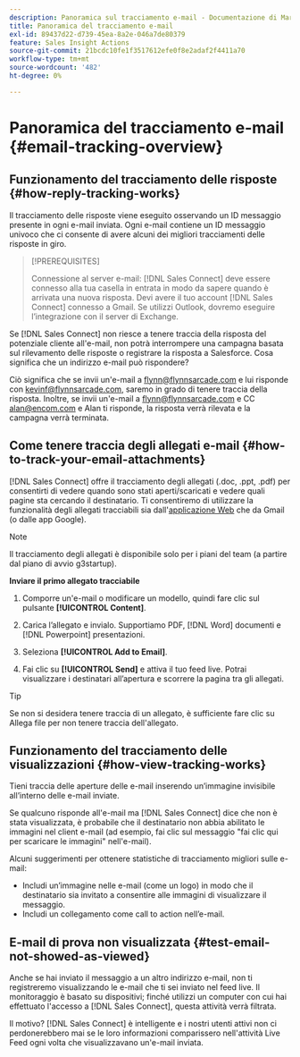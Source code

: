 ```yaml
---
description: Panoramica sul tracciamento e-mail - Documentazione di Marketo - Documentazione del prodotto
title: Panoramica del tracciamento e-mail
exl-id: 89437d22-d739-45ea-8a2e-046a7de80379
feature: Sales Insight Actions
source-git-commit: 21bcdc10fe1f3517612efe0f8e2adaf2f4411a70
workflow-type: tm+mt
source-wordcount: '482'
ht-degree: 0%

---
```


# Panoramica del tracciamento e-mail {#email-tracking-overview}

## Funzionamento del tracciamento delle risposte {#how-reply-tracking-works}

Il tracciamento delle risposte viene eseguito osservando un ID messaggio presente in ogni e-mail inviata. Ogni e-mail contiene un ID messaggio univoco che ci consente di avere alcuni dei migliori tracciamenti delle risposte in giro.

>[!PREREQUISITES]
>
>Connessione al server e-mail: [!DNL Sales Connect] deve essere connesso alla tua casella in entrata in modo da sapere quando è arrivata una nuova risposta. Devi avere il tuo account [!DNL Sales Connect] connesso a Gmail. Se utilizzi Outlook, dovremo eseguire l’integrazione con il server di Exchange.

Se [!DNL Sales Connect] non riesce a tenere traccia della risposta del potenziale cliente all&#39;e-mail, non potrà interrompere una campagna basata sul rilevamento delle risposte o registrare la risposta a Salesforce. Cosa significa che un indirizzo e-mail può rispondere?

Ciò significa che se invii un&#39;e-mail a <flynn@flynnsarcade.com> e lui risponde con <kevinf@flynnsarcade.com>, saremo in grado di tenere traccia della risposta. Inoltre, se invii un&#39;e-mail a <flynn@flynnsarcade.com> e CC <alan@encom.com> e Alan ti risponde, la risposta verrà rilevata e la campagna verrà terminata.

## Come tenere traccia degli allegati e-mail {#how-to-track-your-email-attachments}

[!DNL Sales Connect] offre il tracciamento degli allegati (.doc, .ppt, .pdf) per consentirti di vedere quando sono stati aperti/scaricati e vedere quali pagine sta cercando il destinatario. Ti consentiremo di utilizzare la funzionalità degli allegati tracciabili sia dall&#39;[applicazione Web](https://toutapp.com/login) che da Gmail (o dalle app Google).

>[!NOTE]
>
>Il tracciamento degli allegati è disponibile solo per i piani del team (a partire dal piano di avvio g3startup).

**Inviare il primo allegato tracciabile**

1. Comporre un&#39;e-mail o modificare un modello, quindi fare clic sul pulsante **[!UICONTROL Content]**.

1. Carica l’allegato e invialo. Supportiamo PDF, [!DNL Word] documenti e [!DNL Powerpoint] presentazioni.

1. Seleziona **[!UICONTROL Add to Email]**.

1. Fai clic su **[!UICONTROL Send]** e attiva il tuo feed live. Potrai visualizzare i destinatari all’apertura e scorrere la pagina tra gli allegati.

>[!TIP]
>
>Se non si desidera tenere traccia di un allegato, è sufficiente fare clic su Allega file per non tenere traccia dell&#39;allegato.

## Funzionamento del tracciamento delle visualizzazioni {#how-view-tracking-works}

Tieni traccia delle aperture delle e-mail inserendo un’immagine invisibile all’interno delle e-mail inviate.

Se qualcuno risponde all&#39;e-mail ma [!DNL Sales Connect] dice che non è stata visualizzata, è probabile che il destinatario non abbia abilitato le immagini nel client e-mail (ad esempio, fai clic sul messaggio &quot;fai clic qui per scaricare le immagini&quot; nell&#39;e-mail).

Alcuni suggerimenti per ottenere statistiche di tracciamento migliori sulle e-mail:

* Includi un’immagine nelle e-mail (come un logo) in modo che il destinatario sia invitato a consentire alle immagini di visualizzare il messaggio.
* Includi un collegamento come call to action nell’e-mail.

## E-mail di prova non visualizzata {#test-email-not-showed-as-viewed}

Anche se hai inviato il messaggio a un altro indirizzo e-mail, non ti registreremo visualizzando le e-mail che ti sei inviato nel feed live. Il monitoraggio è basato su dispositivi; finché utilizzi un computer con cui hai effettuato l&#39;accesso a [!DNL Sales Connect], questa attività verrà filtrata.

Il motivo? [!DNL Sales Connect] è intelligente e i nostri utenti attivi non ci perdonerebbero mai se le loro informazioni comparissero nell&#39;attività Live Feed ogni volta che visualizzavano un&#39;e-mail inviata.
